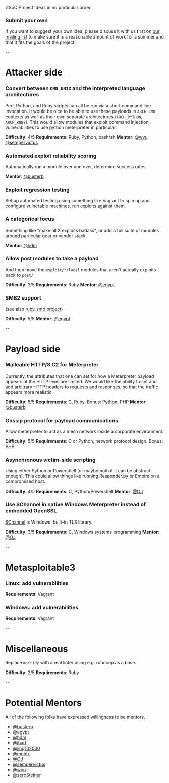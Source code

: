 GSoC Project Ideas in no particular order.


### Submit your own

If you want to suggest your own idea, please discuss it with us first on [our mailing list](https://groups.google.com/forum/#!forum/metasploit-hackers) to make sure it is a reasonable amount of work for a summer and that it fits the goals of the project.

--

# Attacker side

### Convert between `CMD_UNIX` and the interpreted language architectures

Perl, Python, and Ruby scripts can all be run via a short command line invocation. It would be nice to be able to use these payloads in `ARCH_CMD` contexts as well as their own separate architectures (`ARCH_PYTHON`, `ARCH_RUBY`). This would allow modules that exploit command injection vulnerabilities to use python meterpreter in particular.

**Difficulty**: 4/5
**Requirements**: Ruby, Python, bash/sh
**Mentor**: [@wvu](https://github.com/wvu-r7) [@sempervictus](https://github.com/sempervictus)


### Automated exploit reliability scoring

Automatically run a module over and over, determine success rates.

**Mentor**: [@busterb](https://github.com/busterb)


### Exploit regression testing

Set up automated testing using something like Vagrant to spin up and configure vulnerable machines, run exploits against them.


### A categorical focus

Something like "make all X exploits badass", or add a full suite of modules around particular gear or vendor stack.

**Mentor**: [@hdm](https://github.com/hdm)


### Allow post modules to take a payload

And then move the `exploit/*/local` modules that aren't actually exploits back to `post/`

**Difficulty**: 3/5
**Requirements**: Ruby
**Mentor**: [@egypt](https://github.com/egypt)


### SMB2 support

(see also [ruby_smb project](https://github.com/rapid7/ruby_smb))

**Difficulty**: 5/5
**Mentor**:  [@egypt](https://github.com/egypt)


--

# Payload side

### Malleable HTTP/S C2 for Meterpreter

Currently, the attributes that one can set for how a Meterpreter payload appears at the HTTP level are limited. We would like the ability to set and add arbitrary HTTP headers to requests and responses, so that the traffic appears more realistic.

**Difficulty**: 5/5
**Requirements**: C, Ruby. Bonus: Python, PHP
**Mentor**: [@busterb](https://github.com/busterb)


### Gossip protocol for payload communications

Allow meterpreter to act as a mesh network inside a corporate environment.

**Difficulty**: 5/5
**Requirements**: C or Python, network protocol design. Bonus: PHP


### Asynchronous victim-side scripting

Using either Python or Powershell (or maybe both if it can be abstract enough). This could allow things like running Responder.py or Empire on a compromised host.

**Difficulty**: 4/5
**Requirements**: C, Python/Powershell
**Mentor**: [@OJ](https://github.com/oj)

### Use SChannel in native Windows Meterpreter instead of embedded OpenSSL

[SChannel](https://msdn.microsoft.com/en-us/library/windows/desktop/ms678421(v=vs.85).aspx) is Windows' built-in TLS library.

**Difficulty**: 3/5
**Requirements**: C, Windows systems programming
**Mentor**: [@OJ](https://github.com/oj)

--

# Metasploitable3

### Linux: add vulnerabilities

**Requirements**: Vagrant

### Windows: add vulnerabilities

**Requirements**: Vagrant


--

# Miscellaneous

Replace `msftidy` with a real linter using e.g. rubocop as a base.

**Difficulty**: 2/5
**Requirements**: Ruby

--


# Potential Mentors

All of the following folks have expressed willingness to be mentors.

* [@busterb](https://github.com/busterb)
* [@egypt](https://github.com/egypt)
* [@hdm](https://github.com/hdm)
* [@jhart](https://github.com/jhart)
* [@jinq102030](https://github.com/jinq102030)
* [@mubix](https://github.com/mubix)
* [@OJ](https://github.com/oj)
* [@sempervictus](https://github.com/sempervictus)
* [@wvu](https://github.com/wvu-r7)
* [@zeroSteiner](https://github.com/zeroSteiner)
